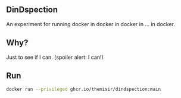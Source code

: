 ## DinDspection

An experiment for running docker in docker in docker in ... in docker.

## Why?

Just to see if I can. (spoiler alert: I can!)

## Run

```sh
docker run --privileged ghcr.io/themisir/dindspection:main
```